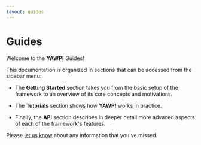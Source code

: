 ```yaml
---
layout: guides
---
```

# Guides

Welcome to the __YAWP!__ Guides! 

This documentation is organized in sections that can be accessed from the sidebar menu:

* The __Getting Started__ section takes you from the basic setup of the framework to an overview 
of its core concepts and motivations. 

* The __Tutorials__ section shows how __YAWP!__ works in practice.

* Finally, the __API__ section describes in deeper detail more advaced aspects of each of the framework's 
features.

Please [let us know](https://github.com/feroult/yawp/issues) about any information that you've missed.

